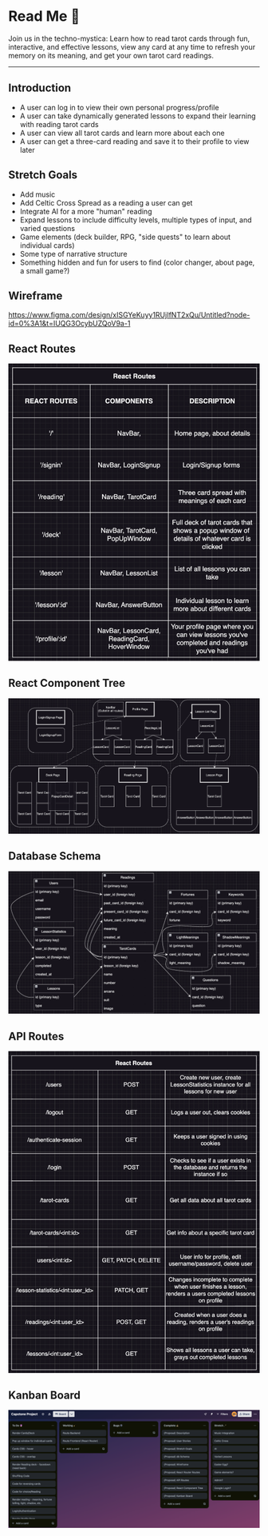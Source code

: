 # Read Me 🔮
Join us in the techno-mystica: Learn how to read tarot cards through fun, interactive, and effective lessons, view any card at any time to refresh your memory on its meaning, and get your own tarot card readings.

---

## Introduction
- A user can log in to view their own personal progress/profile
- A user can take dynamically generated lessons to expand their learning with reading tarot cards
- A user can view all tarot cards and learn more about each one
- A user can get a three-card reading and save it to their profile to view later


## Stretch Goals
- Add music
- Add Celtic Cross Spread as a reading a user can get
- Integrate AI for a more "human" reading
- Expand lessons to include difficulty levels, multiple types of input, and varied questions
- Game elements (deck builder, RPG, "side quests" to learn about individual cards)
- Some type of narrative structure
- Something hidden and fun for users to find (color changer, about page, a small game?)


## Wireframe 

https://www.figma.com/design/xISGYeKuyy1RUjIfNT2xQu/Untitled?node-id=0%3A1&t=IUQG3OcybUZQoV9a-1

## React Routes 
<img src="planning/React Routes.png" alt="routes">

## React Component Tree

<img src="planning/Component Tree.png" alt="components">

## Database Schema
<img src="planning/Database Schema.png" alt="schema">


## API Routes
<img src="planning/API Routes.png" alt="api">

## Kanban Board
<img src="planning/Kanban Board.png" alt="kanban">